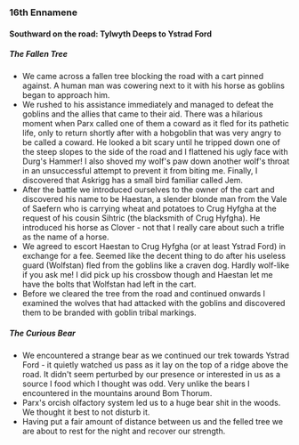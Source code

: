 ### 16th Ennamene
#### Southward on the road: Tylwyth Deeps to Ystrad Ford
##### The Fallen Tree
* We came across a fallen tree blocking the road with a cart pinned against. A human man was cowering next to it with his horse as goblins began to approach him.
* We rushed to his assistance immediately and managed to defeat the goblins and the allies that came to their aid. There was a hilarious moment when Parx called one of them a coward as it fled for its pathetic life, only to return shortly after with a hobgoblin that was very angry to be called a coward. He looked a bit scary until he tripped down one of the steep slopes to the side of the road and I flattened his ugly face with Durg's Hammer! I also shoved my wolf's paw down another wolf's throat in an unsuccessful attempt to prevent it from biting me. Finally, I discovered that Askrigg has a small bird familiar called Jem.
* After the battle we introduced ourselves to the owner of the cart and discovered his name to be Haestan, a slender blonde man from the Vale of Saefern who is carrying wheat and potatoes to Crug Hyfgha at the request of his cousin Sihtric (the blacksmith of Crug Hyfgha). He introduced his horse as Clover - not that I really care about such a trifle as the name of a horse.
* We agreed to escort Haestan to Crug Hyfgha (or at least Ystrad Ford) in exchange for a fee. Seemed like the decent thing to do after his useless guard (Wolfstan) fled from the goblins like a craven dog. Hardly wolf-like if you ask me! I did pick up his crossbow though and Haestan let me have the bolts that Wolfstan had left in the cart.
* Before we cleared the tree from the road and continued onwards I examined the wolves that had attacked with the goblins and discovered them to be branded with goblin tribal markings.

##### The Curious Bear
* We encountered a strange bear as we continued our trek towards Ystrad Ford - it quietly watched us pass as it lay on the top of a ridge above the road. It didn't seem perturbed by our presence or interested in us as a source I food which I thought was odd. Very unlike the bears I encountered in the mountains around Bom Thorum.
* Parx's orcish olfactory system led us to a huge bear shit in the woods. We thought it best to not disturb it.
* Having put a fair amount of distance between us and the felled tree we are about to rest for the night and recover our strength.
